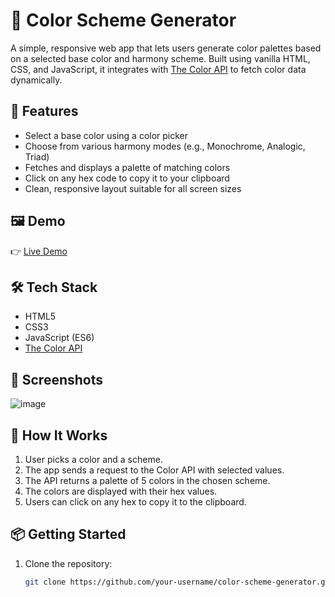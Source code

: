 # 🎨 Color Scheme Generator

A simple, responsive web app that lets users generate color palettes based on a selected base color and harmony scheme. Built using vanilla HTML, CSS, and JavaScript, it integrates with [The Color API](https://www.thecolorapi.com/) to fetch color data dynamically.

## 🚀 Features

- Select a base color using a color picker
- Choose from various harmony modes (e.g., Monochrome, Analogic, Triad)
- Fetches and displays a palette of matching colors
- Click on any hex code to copy it to your clipboard
- Clean, responsive layout suitable for all screen sizes

## 🖼️ Demo

👉 [Live Demo]([https://your-demo-link.com](https://color-schem3-generator.netlify.app/))  

## 🛠️ Tech Stack

- HTML5
- CSS3
- JavaScript (ES6)
- [The Color API](https://www.thecolorapi.com/)

## 📸 Screenshots

![image](https://github.com/user-attachments/assets/7fc8ecea-55c9-4d60-be93-dccaa73ae207)

## 🧠 How It Works

1. User picks a color and a scheme.
2. The app sends a request to the Color API with selected values.
3. The API returns a palette of 5 colors in the chosen scheme.
4. The colors are displayed with their hex values.
5. Users can click on any hex to copy it to the clipboard.

## 📦 Getting Started

1. Clone the repository:
   ```bash
   git clone https://github.com/your-username/color-scheme-generator.git
